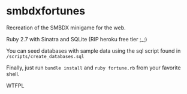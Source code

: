 # smbdxfortunes

Recreation of the SMBDX minigame for the web.

Ruby 2.7 with Sinatra and SQLite (RIP heroku free tier ;_;)

You can seed databases with sample data using the sql script found in `/scripts/create_databases.sql`

Finally, just run `bundle install` and `ruby fortune.rb` from your favorite shell.

WTFPL
